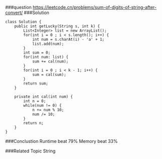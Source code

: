 ###question
https://leetcode.cn/problems/sum-of-digits-of-string-after-convert/
###Solution
```
class Solution {
    public int getLucky(String s, int k) {
        List<Integer> list = new ArrayList();
        for(int i = 0 ; i < s.length(); i++) {
            int num = s.charAt(i) - 'a' + 1;
            list.add(num);
        }
        int sum = 0;
        for(int num: list) {
            sum += cal(num);
        }
        for(int i = 0 ; i < k - 1; i++) {
            sum = cal(sum);
        }
        return sum;
    }

    private int cal(int num) {
        int n = 0;
        while(num != 0) {
            n += num % 10;
            num /= 10;
        }
        return n;
    }
}
```


###Conclustion
Runtime beat 79%
Memory beat 33%

###Related Topic
String